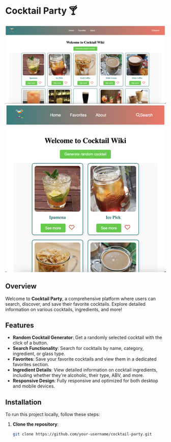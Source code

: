 # Cocktail Party 🍸

![Todo List Screenshot](./src/assets/webpage.png)
![Todo List Screenshot](./src/assets/responsive-page.png)

## Overview

Welcome to **Cocktail Party**, a comprehensive platform where users can search, discover, and save their favorite cocktails. Explore detailed information on various cocktails, ingredients, and more!

## Features

- **Random Cocktail Generator**: Get a randomly selected cocktail with the click of a button.
- **Search Functionality**: Search for cocktails by name, category, ingredient, or glass type.
- **Favorites**: Save your favorite cocktails and view them in a dedicated favorites section.
- **Ingredient Details**: View detailed information on cocktail ingredients, including whether they're alcoholic, their type, ABV, and more.
- **Responsive Design**: Fully responsive and optimized for both desktop and mobile devices.

## Installation

To run this project locally, follow these steps:

1. **Clone the repository**:
   ```bash
   git clone https://github.com/your-username/cocktail-party.git